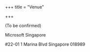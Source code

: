 +++
title = "Venue"

+++

(To be confirmed)

Microsoft Singapore

#22-01
1 Marina Blvd
Singapore 018989
